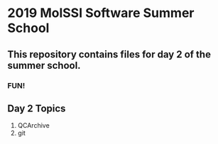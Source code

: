 # 2019 MolSSI Software Summer School

## This repository contains files for day 2 of the summer school. 

### FUN!

## Day 2 Topics

1. QCArchive
2. git
